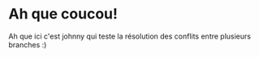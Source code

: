 # Ah que coucou!
Ah que ici c'est johnny qui teste la résolution des conflits entre
plusieurs branches :)
